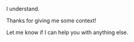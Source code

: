 I understand.

Thanks for giving me some context!

Let me know if I can help you with anything else.